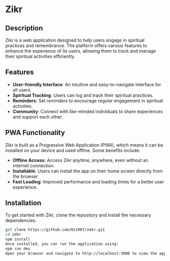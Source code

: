 # Zikr

## Description
Zikr is a web application designed to help users engage in spiritual practices and remembrance. The platform offers various features to enhance the experience of its users, allowing them to track and manage their spiritual activities efficiently.

## Features
- **User-friendly Interface**: An intuitive and easy-to-navigate interface for all users.
- **Spiritual Tracking**: Users can log and track their spiritual practices.
- **Reminders**: Set reminders to encourage regular engagement in spiritual activities.
- **Community**: Connect with like-minded individuals to share experiences and support each other.

## PWA Functionality
Zikr is built as a Progressive Web Application (PWA), which means it can be installed on your device and used offline. Some benefits include:
- **Offline Access**: Access Zikr anytime, anywhere, even without an internet connection.
- **Installable**: Users can install the app on their home screen directly from the browser.
- **Fast Loading**: Improved performance and loading times for a better user experience.

## Installation
To get started with Zikr, clone the repository and install the necessary dependencies:

```bash
git clone https://github.com/Os1907/zekr.git
cd zekr
npm install
Once installed, you can run the application using:
npm run dev
Open your browser and navigate to http://localhost:3000 to view the application.

